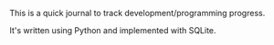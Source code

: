 This is a quick journal to track development/programming progress.

It's written using Python and implemented with SQLite.
